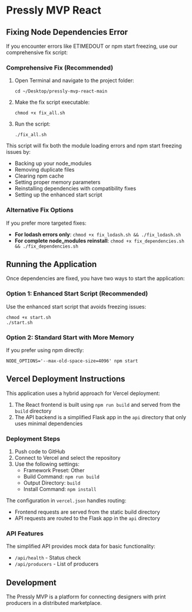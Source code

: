 # Pressly MVP React

## Fixing Node Dependencies Error

If you encounter errors like ETIMEDOUT or npm start freezing, use our comprehensive fix script:

### Comprehensive Fix (Recommended)

1. Open Terminal and navigate to the project folder:
   ```
   cd ~/Desktop/pressly-mvp-react-main
   ```

2. Make the fix script executable:
   ```
   chmod +x fix_all.sh
   ```

3. Run the script:
   ```
   ./fix_all.sh
   ```

This script will fix both the module loading errors and npm start freezing issues by:
- Backing up your node_modules
- Removing duplicate files
- Clearing npm cache
- Setting proper memory parameters
- Reinstalling dependencies with compatibility fixes
- Setting up the enhanced start script

### Alternative Fix Options

If you prefer more targeted fixes:

- **For lodash errors only**: `chmod +x fix_lodash.sh && ./fix_lodash.sh`
- **For complete node_modules reinstall**: `chmod +x fix_dependencies.sh && ./fix_dependencies.sh`

## Running the Application

Once dependencies are fixed, you have two ways to start the application:

### Option 1: Enhanced Start Script (Recommended)

Use the enhanced start script that avoids freezing issues:

```
chmod +x start.sh
./start.sh
```

### Option 2: Standard Start with More Memory

If you prefer using npm directly:

```
NODE_OPTIONS='--max-old-space-size=4096' npm start
```

## Vercel Deployment Instructions

This application uses a hybrid approach for Vercel deployment:

1. The React frontend is built using `npm run build` and served from the `build` directory
2. The API backend is a simplified Flask app in the `api` directory that only uses minimal dependencies

### Deployment Steps

1. Push code to GitHub
2. Connect to Vercel and select the repository
3. Use the following settings:
   - Framework Preset: Other
   - Build Command: `npm run build`
   - Output Directory: `build`
   - Install Command: `npm install`

The configuration in `vercel.json` handles routing:
- Frontend requests are served from the static build directory
- API requests are routed to the Flask app in the `api` directory

### API Features

The simplified API provides mock data for basic functionality:
- `/api/health` - Status check
- `/api/producers` - List of producers

## Development

The Pressly MVP is a platform for connecting designers with print producers in a distributed marketplace.